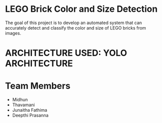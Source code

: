 # LEGO Brick Color and Size Detection
The goal of this project is to develop an automated system that can accurately detect and classify the color and size of LEGO bricks from images.

# ARCHITECTURE USED: YOLO ARCHITECTURE



# Team Members
- Midhun
- Thavamani 
- Junaitha Fathima
- Deepthi Prasanna

